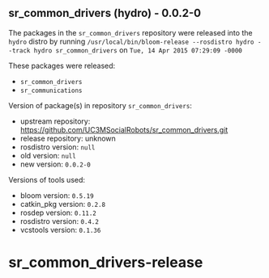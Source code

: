 ## sr_common_drivers (hydro) - 0.0.2-0

The packages in the `sr_common_drivers` repository were released into the `hydro` distro by running `/usr/local/bin/bloom-release --rosdistro hydro --track hydro sr_common_drivers` on `Tue, 14 Apr 2015 07:29:09 -0000`

These packages were released:
- `sr_common_drivers`
- `sr_communications`

Version of package(s) in repository `sr_common_drivers`:
- upstream repository: https://github.com/UC3MSocialRobots/sr_common_drivers.git
- release repository: unknown
- rosdistro version: `null`
- old version: `null`
- new version: `0.0.2-0`

Versions of tools used:
- bloom version: `0.5.19`
- catkin_pkg version: `0.2.8`
- rosdep version: `0.11.2`
- rosdistro version: `0.4.2`
- vcstools version: `0.1.36`


# sr_common_drivers-release
